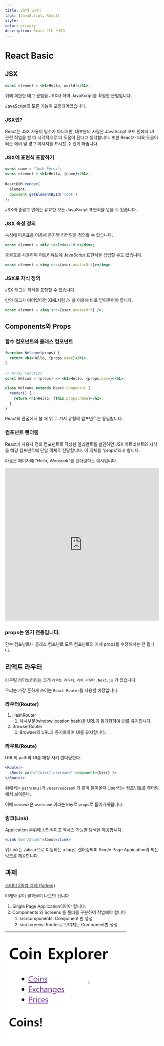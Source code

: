 ```yaml
---
title: 2일차 스터디
tags: [JavaScript, React]
style:
color: primary
description: React 기초 스터디
---
```


# React Basic

## JSX

```jsx
const element = <h1>Hello, world!</h1>;
```

위에 희한한 태그 문법을 JSX라 하며 JavaScript를 확장한 문법입니다.

JavaScript의 모든 기능이 포함되어있습니다.

### JSX란?

React는 JSX 사용이 필수가 아니지만, 대부분의 사람은 JavaScript 코드 안에서 UI 관련 작업을 할 때 시각적으로 더 도움이 된다고 생각합니다. 또한 React가 더욱 도움이 되는 에러 및 경고 메시지를 표시할 수 있게 해줍니다.

### JSX에 표현식 포함하기

```jsx
const name = 'Josh Perez';
const element = <h1>Hello, {name}</h1>;

ReactDOM.render(
  element,
  document.getElementById('root')
);
```

JSX의 중괄호 안에는 유효한 모든 JavaScript 표현식을 넣을 수 있습니다.

### JSX 속성 정의

속성에 따옴표를 이용해 문자열 리터럴을 정의할 수 있습니다.

```jsx
const element = <div tabIndex="0"></div>;
```

중괄호를 사용하여 어트리뷰트에 JavaScript 표현식을 삽입할 수도 있습니다.

```jsx
const element = <img src={user.avatarUrl}></img>;
```

### JSX로 자식 정의

JSX 태그는 자식을 포함할 수 있습니다.

만약 태그가 비어있다면 XML처럼 /> 를 이용해 바로 닫아주어야 합니다.

```jsx
const element = <img src={user.avatarUrl} />;
```

## Components와 Props

### 함수 컴포넌트와 클래스 컴포넌트

```jsx
function Welcome(props) {
  return <h1>Hello, {props.name}</h1>;
}

// Array Function
const Welcom = (props) => <h1>Hello, {props.name}</h1>;
```

```jsx
class Welcome extends React.Component {
  render() {
    return <h1>Hello, {this.props.name}</h1>;
  }
}
```

React의 관점에서 볼 때 위 두 가지 유형의 컴포넌트는 동일합니다.

### 컴포넌트 렌더링

React가 사용자 정의 컴포넌트로 작성한 엘리먼트를 발견하면 JSX 어트리뷰트와 자식을 해당 컴포넌트에 단일 객체로 전달합니다. 이 객체를 “props”라고 합니다.

다음은 페이지에 “Hello, Wooseok”를 렌더링하는 예시입니다.

<iframe src="https://codesandbox.io/embed/jovial-hugle-80uos?fontsize=14&hidenavigation=1&theme=dark"
style="width:100%; height:500px; border:0; border-radius: 4px; overflow:hidden;" title="jovial-hugle-80uos"
allow="accelerometer; ambient-light-sensor; camera; encrypted-media; geolocation; gyroscope; hid; microphone; midi; payment; usb; vr; xr-spatial-tracking"
sandbox="allow-forms allow-modals allow-popups allow-presentation allow-same-origin allow-scripts"></iframe>

### props는 읽기 전용입니다.

함수 컴포넌트나 클래스 컴포넌트 모두 컴포넌트의 자체 props를 수정해서는 안 됩니다.

## 리액트 라우터

라우팅 라이브러리는 크게 `리액트 라우터`, `리치 라우터`, `Next.js` 가 있습니다.

우리는 가장 흔하게 쓰이는 `React-Router`를 사용할 예정입니다.

### 라우터(Router)

1. HashRouter
    1. 해시부분(window.location.hash)을 URL과 동기화하여 UI를 유지합니다.
2. BrowserRouter
    1. Browser의 URL과 동기화하여 UI를 유지합니다.

### 라우트(Route)

URL의 path와 UI를 매칭 시켜 렌더링한다.

```jsx
<Router>
  <Route path="/user/:username" component={User} />
</Router>
```

위에서는 `path(URI)`가 `/user/wooseok` 과 같이 들어올때 User라는 컴포넌트를 렌더링해서 보여준다.

이때 `wooseok`은 `username` 이라는 key로 `props`로 들어가게됩니다.

### 링크(Link)

Application 주위에 선언적이고 액세스 가능한 탐색을 제공합니다.

```jsx
<Link to="/about">About</Link>
```

위 Link는 `/about`으로 이동하는 a tag로 렌더링되며 Single Page Appication이 되는 링크를 제공합니다.

## 과제

[스터디 2일차 과제 (forked)](https://codesandbox.io/s/seuteodi-3ilca-gwaje-forked-sj43k?file=/src/Components/App.js)

아래와 같이 결과물이 나오면 됩니다

1. Single Page Application이어야 합니다.
2. Components 와 Screens 를 폴더를 구분하여 작업해야 합니다
    1. src/components: Component 만 생성
    2. src/screens: Router로 보여지는 Component만 생성

![ezgif.com-gif-maker.gif](/assets/ezgif.com-gif-maker.gif)
